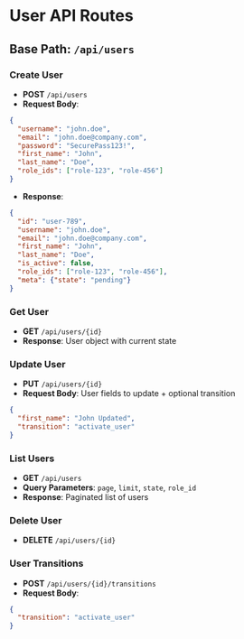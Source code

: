 # User API Routes

## Base Path: `/api/users`

### Create User
- **POST** `/api/users`
- **Request Body**:
```json
{
  "username": "john.doe",
  "email": "john.doe@company.com",
  "password": "SecurePass123!",
  "first_name": "John",
  "last_name": "Doe",
  "role_ids": ["role-123", "role-456"]
}
```
- **Response**:
```json
{
  "id": "user-789",
  "username": "john.doe",
  "email": "john.doe@company.com",
  "first_name": "John",
  "last_name": "Doe",
  "is_active": false,
  "role_ids": ["role-123", "role-456"],
  "meta": {"state": "pending"}
}
```

### Get User
- **GET** `/api/users/{id}`
- **Response**: User object with current state

### Update User
- **PUT** `/api/users/{id}`
- **Request Body**: User fields to update + optional transition
```json
{
  "first_name": "John Updated",
  "transition": "activate_user"
}
```

### List Users
- **GET** `/api/users`
- **Query Parameters**: `page`, `limit`, `state`, `role_id`
- **Response**: Paginated list of users

### Delete User
- **DELETE** `/api/users/{id}`

### User Transitions
- **POST** `/api/users/{id}/transitions`
- **Request Body**:
```json
{
  "transition": "activate_user"
}
```

